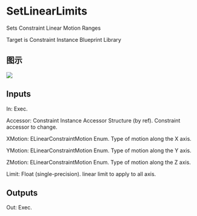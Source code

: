 # SetLinearLimits

Sets Constraint Linear Motion Ranges

Target is Constraint Instance Blueprint Library

## 图示

![]($-20221218-20272424.png)

## Inputs

In: Exec.

Accessor: Constraint Instance Accessor Structure (by ref). Constraint accessor to change.

XMotion: ELinearConstraintMotion Enum. Type of motion along the X axis.

YMotion: ELinearConstraintMotion Enum. Type of motion along the Y axis.

ZMotion: ELinearConstraintMotion Enum. Type of motion along the Z axis.

Limit: Float (single-precision). linear limit to apply to all axis.  

## Outputs

Out: Exec.

